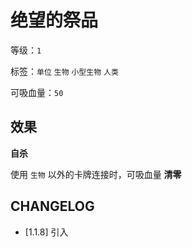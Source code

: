 # 绝望的祭品

等级：`1`

标签：`单位` `生物` `小型生物` `人类`

可吸血量：`50`

## 效果

**自杀**

使用 `生物` 以外的卡牌连接时，可吸血量 **清零**

## CHANGELOG

- [1.1.8] 引入
